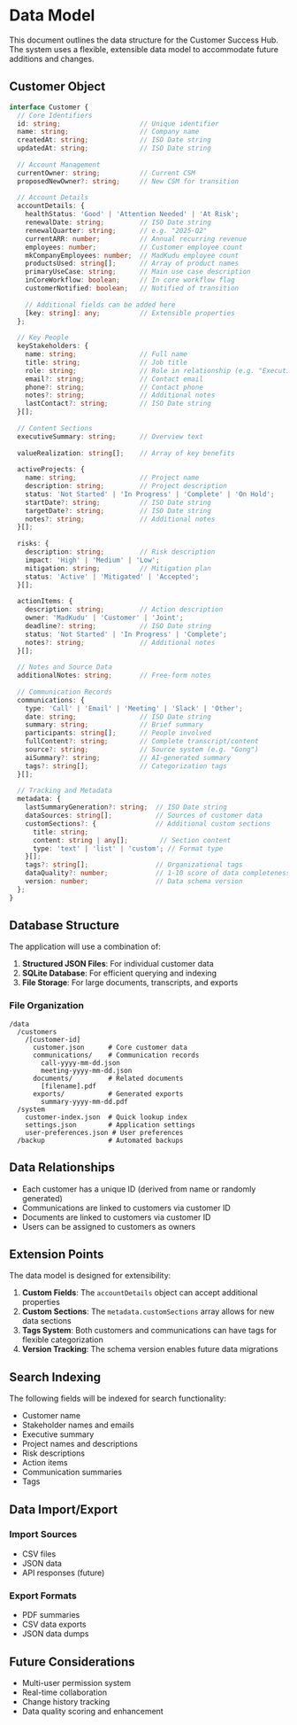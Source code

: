 # Data Model

This document outlines the data structure for the Customer Success Hub. The system uses a flexible, extensible data model to accommodate future additions and changes.

## Customer Object

```typescript
interface Customer {
  // Core Identifiers
  id: string;                    // Unique identifier
  name: string;                  // Company name
  createdAt: string;             // ISO Date string
  updatedAt: string;             // ISO Date string
  
  // Account Management
  currentOwner: string;          // Current CSM
  proposedNewOwner?: string;     // New CSM for transition
  
  // Account Details
  accountDetails: {
    healthStatus: 'Good' | 'Attention Needed' | 'At Risk';
    renewalDate: string;         // ISO Date string
    renewalQuarter: string;      // e.g. "2025-Q2"
    currentARR: number;          // Annual recurring revenue
    employees: number;           // Customer employee count
    mkCompanyEmployees: number;  // MadKudu employee count
    productsUsed: string[];      // Array of product names
    primaryUseCase: string;      // Main use case description
    inCoreWorkflow: boolean;     // In core workflow flag
    customerNotified: boolean;   // Notified of transition
    
    // Additional fields can be added here
    [key: string]: any;          // Extensible properties
  };
  
  // Key People
  keyStakeholders: {
    name: string;                // Full name
    title: string;               // Job title
    role: string;                // Role in relationship (e.g. "Executive Sponsor")
    email?: string;              // Contact email
    phone?: string;              // Contact phone
    notes?: string;              // Additional notes
    lastContact?: string;        // ISO Date string
  }[];
  
  // Content Sections
  executiveSummary: string;      // Overview text
  
  valueRealization: string[];    // Array of key benefits
  
  activeProjects: {
    name: string;                // Project name
    description: string;         // Project description
    status: 'Not Started' | 'In Progress' | 'Complete' | 'On Hold';
    startDate?: string;          // ISO Date string
    targetDate?: string;         // ISO Date string
    notes?: string;              // Additional notes
  }[];
  
  risks: {
    description: string;         // Risk description
    impact: 'High' | 'Medium' | 'Low';
    mitigation: string;          // Mitigation plan
    status: 'Active' | 'Mitigated' | 'Accepted';
  }[];
  
  actionItems: {
    description: string;         // Action description
    owner: 'MadKudu' | 'Customer' | 'Joint';
    deadline?: string;           // ISO Date string
    status: 'Not Started' | 'In Progress' | 'Complete';
    notes?: string;              // Additional notes
  }[];
  
  // Notes and Source Data
  additionalNotes: string;       // Free-form notes
  
  // Communication Records
  communications: {
    type: 'Call' | 'Email' | 'Meeting' | 'Slack' | 'Other';
    date: string;                // ISO Date string
    summary: string;             // Brief summary
    participants: string[];      // People involved
    fullContent?: string;        // Complete transcript/content
    source?: string;             // Source system (e.g. "Gong")
    aiSummary?: string;          // AI-generated summary
    tags?: string[];             // Categorization tags
  }[];
  
  // Tracking and Metadata
  metadata: {
    lastSummaryGeneration?: string;  // ISO Date string
    dataSources: string[];           // Sources of customer data
    customSections?: {               // Additional custom sections
      title: string;
      content: string | any[];        // Section content
      type: 'text' | 'list' | 'custom'; // Format type
    }[];
    tags?: string[];                 // Organizational tags
    dataQuality?: number;            // 1-10 score of data completeness
    version: number;                 // Data schema version
  };
}
```

## Database Structure

The application will use a combination of:

1. **Structured JSON Files**: For individual customer data
2. **SQLite Database**: For efficient querying and indexing
3. **File Storage**: For large documents, transcripts, and exports

### File Organization

```
/data
  /customers
    /[customer-id]
      customer.json      # Core customer data
      communications/    # Communication records
        call-yyyy-mm-dd.json
        meeting-yyyy-mm-dd.json
      documents/         # Related documents
        [filename].pdf
      exports/           # Generated exports
        summary-yyyy-mm-dd.pdf
  /system
    customer-index.json  # Quick lookup index
    settings.json        # Application settings
    user-preferences.json # User preferences
  /backup                # Automated backups
```

## Data Relationships

- Each customer has a unique ID (derived from name or randomly generated)
- Communications are linked to customers via customer ID
- Documents are linked to customers via customer ID
- Users can be assigned to customers as owners

## Extension Points

The data model is designed for extensibility:

1. **Custom Fields**: The `accountDetails` object can accept additional properties
2. **Custom Sections**: The `metadata.customSections` array allows for new data sections
3. **Tags System**: Both customers and communications can have tags for flexible categorization
4. **Version Tracking**: The schema version enables future data migrations

## Search Indexing

The following fields will be indexed for search functionality:

- Customer name
- Stakeholder names and emails
- Executive summary
- Project names and descriptions
- Risk descriptions
- Action items
- Communication summaries
- Tags

## Data Import/Export

### Import Sources
- CSV files
- JSON data
- API responses (future)

### Export Formats
- PDF summaries
- CSV data exports
- JSON data dumps

## Future Considerations

- Multi-user permission system
- Real-time collaboration
- Change history tracking
- Data quality scoring and enhancement
